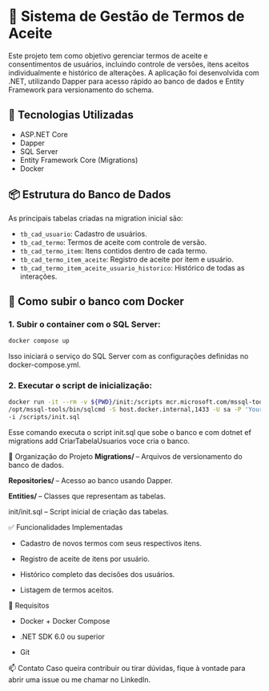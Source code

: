 # 🧾 Sistema de Gestão de Termos de Aceite

Este projeto tem como objetivo gerenciar termos de aceite e consentimentos de usuários, incluindo controle de versões, itens aceitos individualmente e histórico de alterações. A aplicação foi desenvolvida com .NET, utilizando Dapper para acesso rápido ao banco de dados e Entity Framework para versionamento do schema.

## 🚀 Tecnologias Utilizadas

- ASP.NET Core
- Dapper
- SQL Server
- Entity Framework Core (Migrations)
- Docker

## 📦 Estrutura do Banco de Dados

As principais tabelas criadas na migration inicial são:

- `tb_cad_usuario`: Cadastro de usuários.
- `tb_cad_termo`: Termos de aceite com controle de versão.
- `tb_cad_termo_item`: Itens contidos dentro de cada termo.
- `tb_cad_termo_item_aceite`: Registro de aceite por item e usuário.
- `tb_cad_termo_item_aceite_usuario_historico`: Histórico de todas as interações.

## 🐳 Como subir o banco com Docker

### 1. Subir o container com o SQL Server:

```bash
docker compose up
```

Isso iniciará o serviço do SQL Server com as configurações definidas no docker-compose.yml.


### 2. Executar o script de inicialização:

```bash
docker run -it --rm -v ${PWD}/init:/scripts mcr.microsoft.com/mssql-tools \
/opt/mssql-tools/bin/sqlcmd -S host.docker.internal,1433 -U sa -P 'YourStrong!Passw0rd' \
-i /scripts/init.sql
```


Esse comando executa o script init.sql que sobe o banco e com dotnet ef migrations add CriarTabelaUsuarios
voce cria o banco.

📂 Organização do Projeto
<strong> Migrations/ </strong> – Arquivos de versionamento do banco de dados.


<strong> Repositories/ </strong> – Acesso ao banco usando Dapper.

<strong> Entities/ </strong>– Classes que representam as tabelas.

init/init.sql – Script inicial de criação das tabelas.

✅ Funcionalidades Implementadas
- Cadastro de novos termos com seus respectivos itens.

- Registro de aceite de itens por usuário.

- Histórico completo das decisões dos usuários.

- Listagem de termos aceitos.

📌 Requisitos
- Docker + Docker Compose

- .NET SDK 6.0 ou superior

- Git

📫 Contato
Caso queira contribuir ou tirar dúvidas, fique à vontade para abrir uma issue ou me chamar no LinkedIn.

